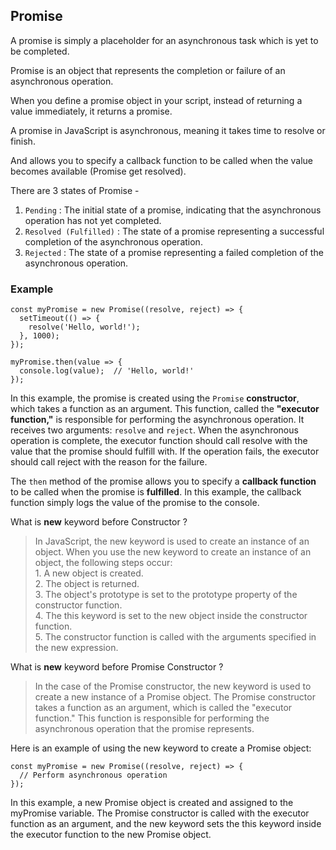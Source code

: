 ## Promise

A promise is simply a placeholder for an asynchronous task which is yet to be completed.

Promise is an object that represents the completion or failure of an asynchronous operation.

When you define a promise object in your script, instead of returning a value immediately, it returns a promise.

A promise in JavaScript is asynchronous, meaning it takes time to resolve or finish.

And allows you to specify a callback function to be called when the value becomes available (Promise get resolved).



There are 3 states of Promise -

1. `Pending` : The initial state of a promise, indicating that the asynchronous operation has not yet completed.
2. `Resolved (Fulfilled)` : The state of a promise representing a successful completion of the asynchronous operation.
3. `Rejected` : The state of a promise representing a failed completion of the asynchronous operation.

### Example

```
const myPromise = new Promise((resolve, reject) => {
  setTimeout(() => {
    resolve('Hello, world!');
  }, 1000);
});

myPromise.then(value => {
  console.log(value);  // 'Hello, world!'
});
```

In this example, the promise is created using the `Promise` **constructor**, which takes a function as an argument. This function, called the **"executor function,"** is responsible for performing the asynchronous operation. It receives two arguments: `resolve` and `reject`. When the asynchronous operation is complete, the executor function should call resolve with the value that the promise should fulfill with. If the operation fails, the executor should call reject with the reason for the failure.

The `then` method of the promise allows you to specify a **callback function** to be called when the promise is **fulfilled**. In this example, the callback function simply logs the value of the promise to the console.

What is **new** keyword before Constructor ?

> In JavaScript, the new keyword is used to create an instance of an object. When you use the new keyword to create an instance of an object, the following steps occur: <br>1. A new object is created. <br>2. The object is returned. <br>3. The object's prototype is set to the prototype property of the constructor function. <br>4. The this keyword is set to the new object inside the constructor function. <br>5. The constructor function is called with the arguments specified in the new expression.


What is **new** keyword before Promise Constructor ? 
> In the case of the Promise constructor, the new keyword is used to create a new instance of a Promise object. The Promise constructor takes a function as an argument, which is called the "executor function." This function is responsible for performing the asynchronous operation that the promise represents. 

Here is an example of using the new keyword to create a Promise object: 

```
const myPromise = new Promise((resolve, reject) => {
  // Perform asynchronous operation
});
```

In this example, a new Promise object is created and assigned to the myPromise variable. The Promise constructor is called with the executor function as an argument, and the new keyword sets the this keyword inside the executor function to the new Promise object.